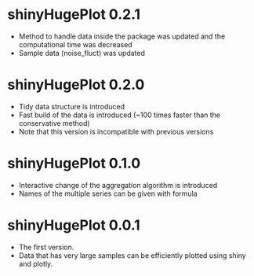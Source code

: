 # shinyHugePlot 0.2.1

* Method to handle data inside the package was updated and the computational time was decreased
* Sample data (noise_fluct) was updated

# shinyHugePlot 0.2.0

* Tidy data structure is introduced
* Fast build of the data is introduced (~100 times faster than the conservative method)
* Note that this version is incompatible with previous versions

# shinyHugePlot 0.1.0

* Interactive change of the aggregation algorithm is introduced
* Names of the multiple series can be given with formula

# shinyHugePlot 0.0.1

* The first version.
* Data that has very large samples can be efficiently plotted using shiny and plotly.
